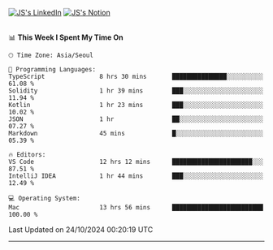 
[![JS's LinkedIn](https://img.shields.io/badge/LinkedIn-blue?style=for-the-badge&logo=linkedin)](https://www.linkedin.com/in/jaeseung-lee-5a2a32139/) 
[![JS's Notion](https://img.shields.io/badge/Notion-black?style=for-the-badge&logo=notion)](https://bit.ly/ljswiki1) <br><br>
<!-- ![JS's GitHub stats](https://github-readme-stats-lemon-five.vercel.app/api?username=tkxkd0159&hide=contribs,prs,stars,issues&show_icons=true&theme=react&include_all_commits=true)   -->
<!-- ![Top Langs](https://github-readme-stats-lemon-five.vercel.app/api/top-langs/?username=tkxkd0159&layout=compact&hide=jupyter%20notebook,scss,html,css&langs_count=10)  -->


<!--START_SECTION:waka-->
📊 **This Week I Spent My Time On** 

```text
🕑︎ Time Zone: Asia/Seoul

💬 Programming Languages: 
TypeScript               8 hrs 30 mins       ███████████████░░░░░░░░░░   61.08 % 
Solidity                 1 hr 39 mins        ███░░░░░░░░░░░░░░░░░░░░░░   11.94 % 
Kotlin                   1 hr 23 mins        ███░░░░░░░░░░░░░░░░░░░░░░   10.02 % 
JSON                     1 hr                ██░░░░░░░░░░░░░░░░░░░░░░░   07.27 % 
Markdown                 45 mins             █░░░░░░░░░░░░░░░░░░░░░░░░   05.39 % 

🔥 Editors: 
VS Code                  12 hrs 12 mins      ██████████████████████░░░   87.51 % 
IntelliJ IDEA            1 hr 44 mins        ███░░░░░░░░░░░░░░░░░░░░░░   12.49 % 

💻 Operating System: 
Mac                      13 hrs 56 mins      █████████████████████████   100.00 % 
```


 Last Updated on 24/10/2024 00:20:19 UTC
<!--END_SECTION:waka-->

---
<!---
<a href="https://github.com/tkxkd0159/books">
  <img align="center" src="https://github-readme-stats-lemon-five.vercel.app/api/pin/?username=tkxkd0159&repo=books&theme=react" />
</a>
-->

<!---
- 🔭 I’m currently working on ...
- 🌱 I’m currently learning blockchain and distributed network
- 👯 I’m looking to collaborate on ...
- 🤔 I’m looking for help with ...
- 💬 Ask me about ...
- 📫 How to reach me: ...
- 😄 Pronouns: ...
- ⚡ Fun fact: ...
-->

